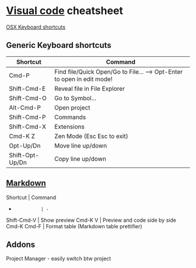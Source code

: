 # [Visual code](https://code.visualstudio.com/docs) cheatsheet
[OSX Keyboard shortcuts](https://code.visualstudio.com/shortcuts/keyboard-shortcuts-macos.pdf)
## Generic Keyboard shortcuts
Shortcut        | Command
----------------|-----------------------------------
Cmd-P           | Find file/Quick Open/Go to File... --> Opt-Enter to open in edit mode!
Shift-Cmd-E     | Reveal file in File Explorer
Shift-Cmd-O     | Go to Symbol...
Alt-Cmd-P       | Open project
Shift-Cmd-P     | Commands
Shift-Cmd-X     | Extensions
Cmd-K Z         | Zen Mode (Esc Esc to exit)
Opt-Up/Dn       | Move line up/down
Shift-Opt-Up/Dn | Copy line up/down

## [Markdown](https://code.visualstudio.com/docs/languages/markdown)
Shortcut        | Command
-               | -
Shift-Cmd-V     | Show preview
Cmd-K V         | Preview and code side by side
Cmd-K Cmd-F     | Format table (Markdown table prettifier)

## Addons
Project Manager - easily switch btw project
